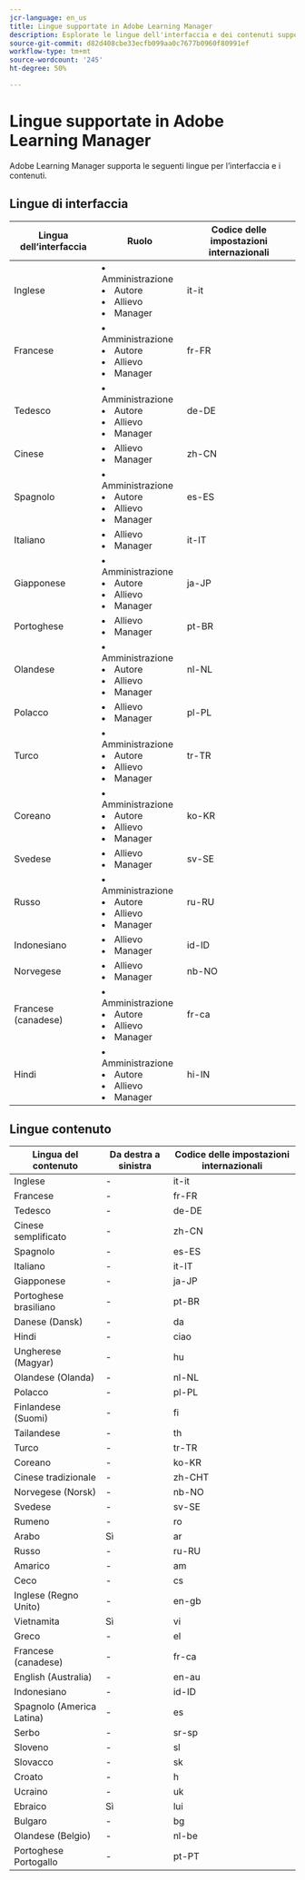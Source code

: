 ```yaml
---
jcr-language: en_us
title: Lingue supportate in Adobe Learning Manager
description: Esplorate le lingue dell'interfaccia e dei contenuti supportate in Adobe Learning Manager (ALM)
source-git-commit: d82d408cbe33ecfb099aa0c7677b0960f80991ef
workflow-type: tm+mt
source-wordcount: '245'
ht-degree: 50%

---
```


# Lingue supportate in Adobe Learning Manager

Adobe Learning Manager supporta le seguenti lingue per l’interfaccia e i contenuti.

## Lingue di interfaccia

| Lingua dell’interfaccia | Ruolo | Codice delle impostazioni internazionali |
|---|---|---|
| Inglese | <li>Amministrazione</li><li>Autore</li><li>Allievo</li><li>Manager</li> | it-it |
| Francese | <li>Amministrazione</li><li>Autore</li><li>Allievo</li><li>Manager</li> | fr-FR |
| Tedesco | <li>Amministrazione</li><li>Autore</li><li>Allievo</li><li>Manager</li> | de-DE |
| Cinese | <li>Allievo</li><li>Manager</li> | zh-CN |
| Spagnolo | <li>Amministrazione</li><li>Autore</li><li>Allievo</li><li>Manager</li> | es-ES |
| Italiano | <li>Allievo</li><li>Manager</li> | it-IT |
| Giapponese | <li>Amministrazione</li><li>Autore</li><li>Allievo</li><li>Manager</li> | ja-JP |
| Portoghese | <li>Allievo</li><li>Manager</li> | pt-BR |
| Olandese | <li>Amministrazione</li><li>Autore</li><li>Allievo</li><li>Manager</li> | nl-NL |
| Polacco | <li>Allievo</li><li>Manager</li> | pl-PL |
| Turco | <li>Amministrazione</li><li>Autore</li><li>Allievo</li><li>Manager</li> | tr-TR |
| Coreano | <li>Amministrazione</li><li>Autore</li><li>Allievo</li><li>Manager</li> | ko-KR |
| Svedese | <li>Allievo</li><li>Manager</li> | sv-SE |
| Russo | <li>Amministrazione</li><li>Autore</li><li>Allievo</li><li>Manager</li> | ru-RU |
| Indonesiano | <li>Allievo</li><li>Manager</li> | id-ID |
| Norvegese | <li>Allievo</li><li>Manager</li> | nb-NO |
| Francese (canadese) | <li>Amministrazione</li><li>Autore</li><li>Allievo</li><li>Manager</li> | fr-ca |
| Hindi | <li>Amministrazione</li><li>Autore</li><li>Allievo</li><li>Manager</li> | hi-IN |

## Lingue contenuto

| Lingua del contenuto | Da destra a sinistra | Codice delle impostazioni internazionali |
|---|---|---|
| Inglese | - | it-it |
| Francese | - | fr-FR |
| Tedesco | - | de-DE |
| Cinese semplificato | - | zh-CN |
| Spagnolo | - | es-ES |
| Italiano | - | it-IT |
| Giapponese | - | ja-JP |
| Portoghese brasiliano | - | pt-BR |
| Danese (Dansk) | - | da |
| Hindi | - | ciao |
| Ungherese (Magyar) | - | hu |
| Olandese (Olanda) | - | nl-NL |
| Polacco | - | pl-PL |
| Finlandese (Suomi) | - | fi |
| Tailandese | - | th |
| Turco | - | tr-TR |
| Coreano | - | ko-KR |
| Cinese tradizionale | - | zh-CHT |
| Norvegese (Norsk) | - | nb-NO |
| Svedese | - | sv-SE |
| Rumeno | - | ro |
| Arabo | Sì | ar |
| Russo | - | ru-RU |
| Amarico | - | am |
| Ceco | - | cs |
| Inglese (Regno Unito) | - | en-gb |
| Vietnamita | Sì | vi |
| Greco | - | el |
| Francese (canadese) | - | fr-ca |
| English (Australia) | - | en-au |
| Indonesiano | - | id-ID |
| Spagnolo (America Latina) | - | es |
| Serbo | - | sr-sp |
| Sloveno | - | sl |
| Slovacco | - | sk |
| Croato | - | h |
| Ucraino | - | uk |
| Ebraico | Sì | lui |
| Bulgaro | - | bg |
| Olandese (Belgio) | - | nl-be |
| Portoghese Portogallo | - | pt-PT |

